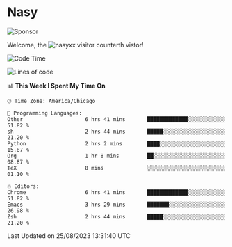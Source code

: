 # Nasy

<!--
<p align="center">
<img height="200" src="https://github-readme-stats.vercel.app/api?username=nasyxx&count_private=true&show_icons=true&theme=dracula&include_all_commits=true"/>
<img height="200" src="https://github-readme-stats.vercel.app/api/top-langs/?username=nasyxx&theme=dracula&hide=html,jupyter+notebook&count_private=true&show_icons=true"/>
</p>

  
----------------
-->

![Sponsor](https://img.shields.io/static/v1.svg?label=Sponsor&message=%E2%9D%A4&logo=GitHub&style=flat&color=pink)
 
Welcome, the ![nasyxx visitor counter](https://count.getloli.com/get/@nasyxx?theme=rule34)th vistor!
 
<!--START_SECTION:waka-->
![Code Time](http://img.shields.io/badge/Code%20Time-3%2C660%20hrs%2057%20mins-blue)

![Lines of code](https://img.shields.io/badge/From%20Hello%20World%20I%27ve%20Written-6.3%20million%20lines%20of%20code-blue)

📊 **This Week I Spent My Time On** 

```text
🕑︎ Time Zone: America/Chicago

💬 Programming Languages: 
Other                    6 hrs 41 mins       █████████████░░░░░░░░░░░░   51.82 % 
sh                       2 hrs 44 mins       █████░░░░░░░░░░░░░░░░░░░░   21.20 % 
Python                   2 hrs 2 mins        ████░░░░░░░░░░░░░░░░░░░░░   15.87 % 
Org                      1 hr 8 mins         ██░░░░░░░░░░░░░░░░░░░░░░░   08.87 % 
TeX                      8 mins              ░░░░░░░░░░░░░░░░░░░░░░░░░   01.10 % 

🔥 Editors: 
Chrome                   6 hrs 41 mins       █████████████░░░░░░░░░░░░   51.82 % 
Emacs                    3 hrs 29 mins       ███████░░░░░░░░░░░░░░░░░░   26.98 % 
Zsh                      2 hrs 44 mins       █████░░░░░░░░░░░░░░░░░░░░   21.20 % 
```


 Last Updated on 25/08/2023 13:31:40 UTC
<!--END_SECTION:waka-->

<!-- ![visitors](https://visitor-badge.laobi.icu/badge?page_id=nasyxx.nasyxx) -->
